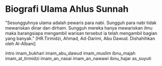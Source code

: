 Biografi Ulama Ahlus Sunnah
===========================

"Sesungguhnya ulama adalah pewaris para nabi. Sungguh para nabi tidak mewariskan dinar dan dirham. 
Sungguh mereka hanya mewariskan ilmu maka barangsiapa mengambil warisan tersebut ia telah mengambil 
bagian yang banyak." [HR.Tirmidzi, Ahmad, Ad-Darimi, Abu Dawud. Dishahihkan oleh Al-Albani]

   intro
   imam_bukhari
   imam_abu_dawud
   imam_muslim
   ibnu_majah
   imam_at_tirmidzi
   imam_an_nasai
   imam_an_nawawi
   ibnu_hajar
   as_suyuti


